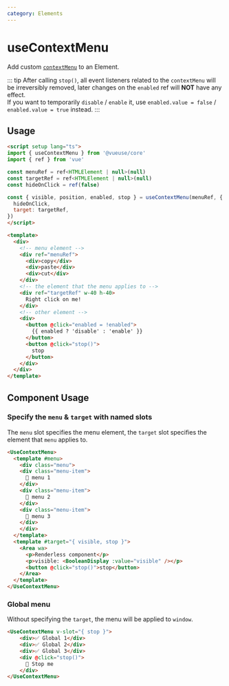 ```yaml
---
category: Elements
---
```


# useContextMenu

Add custom [`contextMenu`](https://developer.mozilla.org/en-US/docs/Web/API/Element/contextmenu_event) to an Element.

::: tip
After calling `stop()`, all event listeners related to the `contextMenu` will be irreversibly removed, later changes on the `enabled` ref will **NOT** have any effect.\
If you want to temporarily `disable` / `enable` it, use `enabled.value = false` / `enabled.value = true` instead.
:::

## Usage

```html
<script setup lang="ts">
import { useContextMenu } from '@vueuse/core'
import { ref } from 'vue'

const menuRef = ref<HTMLElement | null>(null)
const targetRef = ref<HTMLElement | null>(null)
const hideOnClick = ref(false)

const { visible, position, enabled, stop } = useContextMenu(menuRef, {
  hideOnClick,
  target: targetRef,
})
</script>

<template>
  <div>
    <!-- menu element -->
    <div ref="menuRef">
      <div>copy</div>
      <div>paste</div>
      <div>cut</div>
    </div>
    <!-- the element that the menu applies to -->
    <div ref="targetRef" w-40 h-40>
      Right click on me!
    </div>
    <!-- other element -->
    <div>
      <button @click="enabled = !enabled">
        {{ enabled ? 'disable' : 'enable' }}
      </button>
      <button @click="stop()">
        stop
      </button>
    </div>
  </div>
</template>
```

## Component Usage

### Specify the `menu` & `target` with named slots

The `menu` slot specifies the menu element, the `target` slot specifies the element that `menu` applies to. 

```html
<UseContextMenu>
  <template #menu>
    <div class="menu">
    <div class="menu-item">
      🚀 menu 1
    </div>
    <div class="menu-item">
      🎁 menu 2
    </div>
    <div class="menu-item">
      💖 menu 3
    </div>
    </div>
  </template>
  <template #target="{ visible, stop }">
    <Area wa>
      <p>Renderless component</p>
      <p>visible: <BooleanDisplay :value="visible" /></p>
      <button @click="stop()">stop</button>
    </Area>
  </template>
</UseContextMenu>
```

### Global menu

Without specifying the `target`, the menu will be applied to `window`.

```html
<UseContextMenu v-slot="{ stop }">
    <div>✅ Global 1</div>
    <div>✅ Global 2</div>
    <div>✅ Global 3</div>
    <div @click="stop()">
      🤚 Stop me
    </div>
</UseContextMenu>
```
